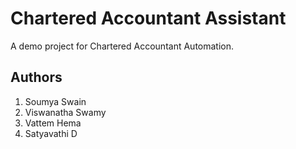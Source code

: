 # Chartered Accountant Assistant

A demo project for Chartered Accountant Automation.

## Authors

1. Soumya Swain
2. Viswanatha Swamy
3. Vattem Hema
4. Satyavathi D
